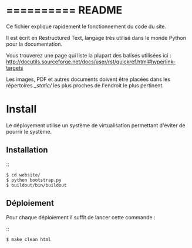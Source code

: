 ==========
README
==========

Ce fichier explique rapidement le fonctionnement du code du site.

Il est écrit en Restructured Text, langage très utilisé dans le monde Python 
pour la documentation.

Vous trouverez une page qui liste la plupart des balises utilisées ici : 
http://docutils.sourceforge.net/docs/user/rst/quickref.html#hyperlink-targets

Les images, PDF et autres documents doivent être placées dans les répertoires *_static/* les plus 
proches de l'endroit le plus pertinent.

Install
========

Le déployement utilise un système de virtualisation permettant d'éviter de 
pourrir le système.

Installation
-------------

::
    
    $ cd website/
    $ python bootstrap.py
    $ buildout/bin/buildout

Déploiement
-------------

Pour chaque déploiement il suffit de lancer cette commande :

::
    
    $ make clean html
